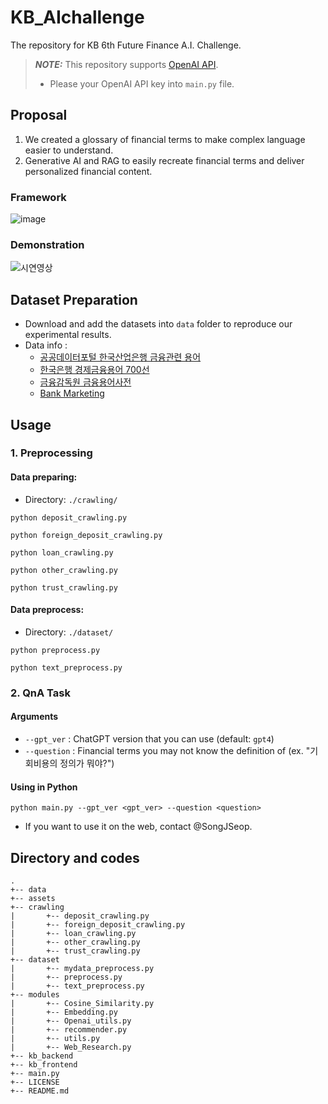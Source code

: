# KB_AIchallenge
The repository for KB 6th Future Finance A.I. Challenge.

> **_NOTE:_** This repository supports [OpenAI API](https://openai.com/index/openai-api/).
> - Please your OpenAI API key into  `main.py` file.

## Proposal
1. We created a glossary of financial terms to make complex language easier to understand.
2. Generative AI and RAG to easily recreate financial terms and deliver personalized financial content.

### Framework
![image](https://github.com/user-attachments/assets/b2f5a6cc-06fc-4072-ac43-8cf0a26cd70c)

### Demonstration
![시연영상](https://github.com/user-attachments/assets/b4e66521-ff17-40da-8456-f7e042e34560)

## Dataset Preparation

- Download and add the datasets into `data` folder to reproduce our experimental results.
- Data info :
  - [공공데이터포털 한국산업은행 금융관련 용어](https://www.data.go.kr/data/15044350/fileData.do)
  - [한국은행 경제금융용어 700선](https://www.bok.or.kr/portal/bbs/B0000249/view.do?nttId=235017&menuNo=200765)
  - [금융감독원 금융용어사전](https://fine.fss.or.kr/fine/fnctip/fncDicary/list.do?menuNo=900021)
  - [Bank Marketing](https://www.kaggle.com/datasets/janiobachmann/bank-marketing-dataset?resource=download&select=bank.csv)

## Usage
### 1. Preprocessing 

#### Data preparing: 
- Directory: `./crawling/`

```
python deposit_crawling.py
```   
```
python foreign_deposit_crawling.py
```
```
python loan_crawling.py
```
```
python other_crawling.py
```
```
python trust_crawling.py
```

#### Data preprocess:
- Directory: `./dataset/`

```
python preprocess.py  
```
```
python text_preprocess.py
```

### 2. QnA Task

#### Arguments

- `--gpt_ver` : ChatGPT version that you can use (default: `gpt4`)
- `--question` : Financial terms you may not know the definition of (ex. "기회비용의 정의가 뭐야?") 

#### Using in Python 

```
python main.py --gpt_ver <gpt_ver> --question <question> 
```
- If you want to use it on the web, contact @SongJSeop.
 
## Directory and codes

```
.
+-- data
+-- assets
+-- crawling
|       +-- deposit_crawling.py
|       +-- foreign_deposit_crawling.py
|       +-- loan_crawling.py
|       +-- other_crawling.py
|       +-- trust_crawling.py
+-- dataset
|       +-- mydata_preprocess.py
|       +-- preprocess.py
|       +-- text_preprocess.py
+-- modules 
|       +-- Cosine_Similarity.py
|       +-- Embedding.py
|       +-- Openai_utils.py
|       +-- recommender.py
|       +-- utils.py
|       +-- Web_Research.py
+-- kb_backend
+-- kb_frontend
+-- main.py
+-- LICENSE
+-- README.md
```




